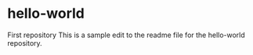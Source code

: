 # hello-world
First repository
This is a sample edit to the readme file for the hello-world repository.
